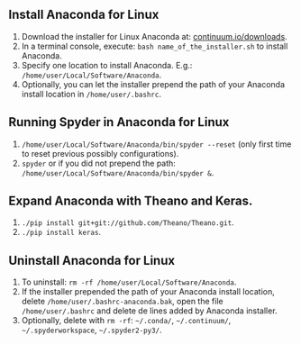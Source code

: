 ## Install Anaconda for Linux

1. Download the installer for Linux Anaconda at: [continuum.io/downloads](http://continuum.io/downloads).
2. In a terminal console, execute: ```bash name_of_the_installer.sh``` to install Anaconda.
3. Specify one location to install Anaconda. E.g.: ```/home/user/Local/Software/Anaconda```.
4. Optionally, you can let the installer prepend the path of your Anaconda install location in ```/home/user/.bashrc```.

## Running Spyder in Anaconda for Linux

1. ```/home/user/Local/Software/Anaconda/bin/spyder --reset``` (only first time to reset previous possibly configurations).
2. ```spyder``` or if you did not prepend the path: ```/home/user/Local/Software/Anaconda/bin/spyder &```.

## Expand Anaconda with Theano and Keras.

1. ```./pip install git+git://github.com/Theano/Theano.git```.
2. ```./pip install keras```.

## Uninstall Anaconda for Linux

1. To uninstall: ```rm -rf /home/user/Local/Software/Anaconda```.
2. If the installer prepended the path of your Anaconda install location, delete ```/home/user/.bashrc-anaconda.bak```, open the file ```/home/user/.bashrc``` and delete de lines added by Anaconda installer.
3. Optionally, delete with `rm -rf`: ```~/.conda/```, ```~/.continuum/```, ```~/.spyderworkspace```, ```~/.spyder2-py3/```.

